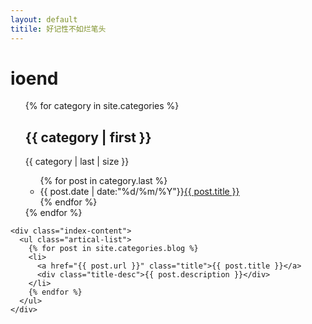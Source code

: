 ```yaml
---
layout: default
titile: 好记性不如烂笔头
---
```


<body>
  <div class="index-wrapper">
    <div class="aside">
      <div class="info-card">
        <h1>ioend</h1>
		<ul>
		  {% for category in site.categories %}
			<h2>{{ category | first }}</h2>
			</span>{{ category | last | size }}</span>
			<ul class="arc-list">
			    {% for post in category.last %}
				<li>{{ post.date | date:"%d/%m/%Y"}}<a href="{{ post.url }}">{{ post.title }}</a></li>
			    {% endfor %}
			</ul>
		 {% endfor %}
		</ul>
      </div>
      <div id="particles-js"></div>
    </div>

    <div class="index-content">
      <ul class="artical-list">
        {% for post in site.categories.blog %}
        <li>
          <a href="{{ post.url }}" class="title">{{ post.title }}</a>
          <div class="title-desc">{{ post.description }}</div>
        </li>
        {% endfor %}
      </ul>
    </div>
  </div>
</body>
